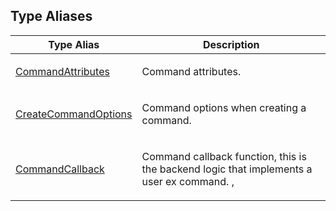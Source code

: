 ## Type Aliases

<table>
<thead>
<tr>
<th>Type Alias</th>
<th>Description</th>
</tr>
</thead>
<tbody>
<tr>
<td>

[CommandAttributes](type-aliases/CommandAttributes.md)

</td>
<td>

Command attributes.

</td>
</tr>
<tr>
<td>

[CreateCommandOptions](type-aliases/CreateCommandOptions.md)

</td>
<td>

Command options when creating a command.

</td>
</tr>
<tr>
<td>

[CommandCallback](type-aliases/CommandCallback.md)

</td>
<td>

Command callback function, this is the backend logic that implements a user ex command.
,

</td>
</tr>
</tbody>
</table>
